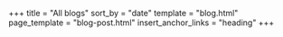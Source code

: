 +++
title = "All blogs"
sort_by = "date"
template = "blog.html"
page_template = "blog-post.html"
insert_anchor_links = "heading"
+++
